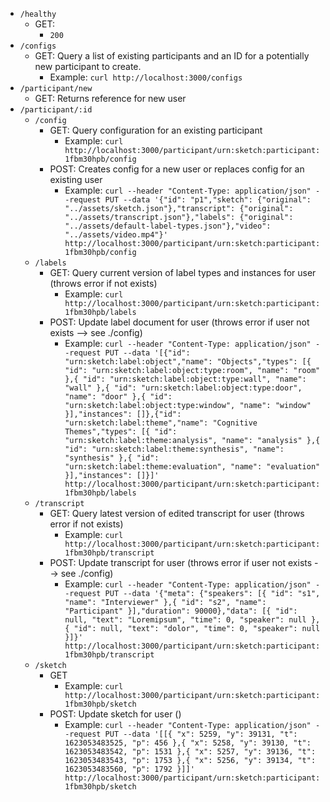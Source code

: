 - `/healthy`
  - GET: 
    - `200`
- `/configs`
  - GET: Query a list of existing participants and an ID for a potentially new participant to create.
    - Example: `curl http://localhost:3000/configs`
- `/participant/new`
  - GET: Returns reference for new user
- `/participant/:id`
  - `/config`
    - GET: Query configuration for an existing participant
      - Example: `curl http://localhost:3000/participant/urn:sketch:participant:1fbm30hpb/config`
    - POST: Creates config for a new user or replaces config for an existing user
      - Example: `curl --header "Content-Type: application/json" --request PUT --data '{"id": "p1","sketch": {"original": "../assets/sketch.json"},"transcript": {"original": "../assets/transcript.json"},"labels": {"original": "../assets/default-label-types.json"},"video": "../assets/video.mp4"}' http://localhost:3000/participant/urn:sketch:participant:1fbm30hpb/config`
  - `/labels`
    - GET: Query current version of label types and instances for user (throws error if not exists)
      - Example: `curl http://localhost:3000/participant/urn:sketch:participant:1fbm30hpb/labels`
    - POST: Update label document for user (throws error if user not exists --> see ./config)
      - Example: `curl --header "Content-Type: application/json" --request PUT --data '[{"id": "urn:sketch:label:object","name": "Objects","types": [{ "id": "urn:sketch:label:object:type:room", "name": "room" },{ "id": "urn:sketch:label:object:type:wall", "name": "wall" },{ "id": "urn:sketch:label:object:type:door", "name": "door" },{ "id": "urn:sketch:label:object:type:window", "name": "window" }],"instances": []},{"id": "urn:sketch:label:theme","name": "Cognitive Themes","types": [{ "id": "urn:sketch:label:theme:analysis", "name": "analysis" },{ "id": "urn:sketch:label:theme:synthesis", "name": "synthesis" },{ "id": "urn:sketch:label:theme:evaluation", "name": "evaluation" }],"instances": []}]' http://localhost:3000/participant/urn:sketch:participant:1fbm30hpb/labels`
  - `/transcript`
    - GET: Query latest version of edited transcript for user (throws error if not exists)
      - Example: `curl http://localhost:3000/participant/urn:sketch:participant:1fbm30hpb/transcript`
    - POST: Update transcript for user (throws error if user not exists --> see ./config)
      - Example: `curl --header "Content-Type: application/json" --request PUT --data '{"meta": {"speakers": [{ "id": "s1", "name": "Interviewer" },{ "id": "s2", "name": "Participant" }],"duration": 90000},"data": [{ "id": null, "text": "Loremipsum", "time": 0, "speaker": null },{ "id": null, "text": "dolor", "time": 0, "speaker": null }]}' http://localhost:3000/participant/urn:sketch:participant:1fbm30hpb/transcript`
  - `/sketch`
    - GET
      - Example: `curl http://localhost:3000/participant/urn:sketch:participant:1fbm30hpb/sketch`
    - POST: Update sketch for user ()
      - Example: `curl --header "Content-Type: application/json" --request PUT --data '[[{ "x": 5259, "y": 39131, "t": 1623053483525, "p": 456 },{ "x": 5258, "y": 39130, "t": 1623053483542, "p": 1531 },{ "x": 5257, "y": 39136, "t": 1623053483543, "p": 1753 },{ "x": 5256, "y": 39134, "t": 1623053483560, "p": 1792 }]]' http://localhost:3000/participant/urn:sketch:participant:1fbm30hpb/sketch`





